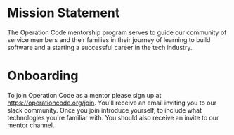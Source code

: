 # Mission Statement

The Operation Code mentorship program serves to guide our community of service members and 
their families in their journey of learning to build software and a starting a successful 
career in the tech industry.

# Onboarding

To join Operation Code as a mentor please sign up at https://operationcode.org/join. You'll 
receive an email inviting you to our slack community. Once you join introduce yourself, to
include what technologies you're familiar with. You should also receive an invite to our mentor
channel. 

